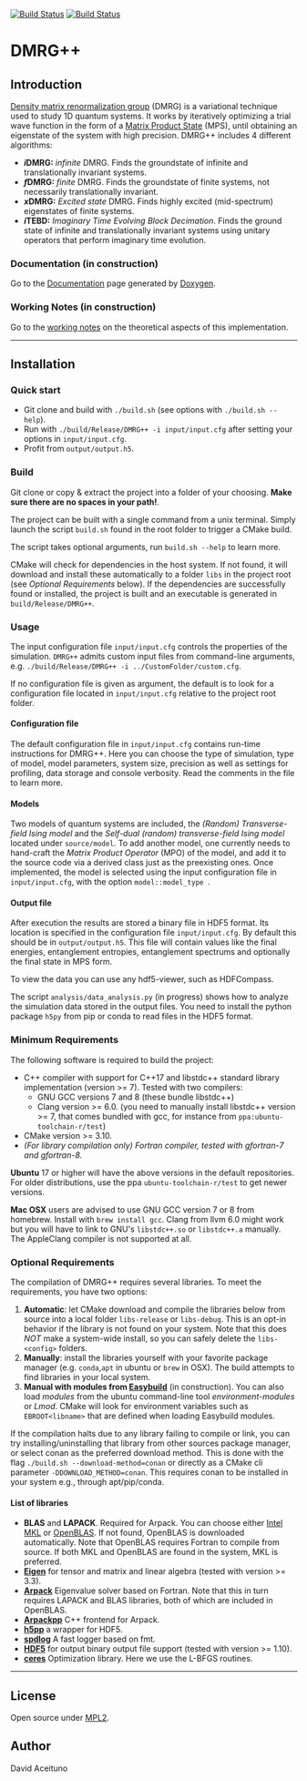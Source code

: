 [![Build Status](https://travis-ci.org/DavidAce/DMRG.svg?branch=master)](https://travis-ci.org/DavidAce/DMRG)
[![Build Status](https://github.com/DavidAce/DMRG/workflows/Actions/badge.svg)](https://github.com/DavidAce/DMRG/actions)


# DMRG++

## Introduction
  [Density matrix renormalization group](https://en.wikipedia.org/wiki/Density_matrix_renormalization_group) (DMRG) is a variational technique used to study 1D quantum systems. It works by iteratively optimizing a trial wave function in the form of a [Matrix Product State](https://en.wikipedia.org/wiki/Matrix_product_states) (MPS), until obtaining an eigenstate of the system with high precision. DMRG++ includes 4 different algorithms:

  - ***i*DMRG:** *infinite* DMRG. Finds the groundstate of infinite and translationally invariant systems.
  - ***f*DMRG:** *finite* DMRG. Finds the groundstate of finite systems, not necessarily translationally invariant.
  - ***x*DMRG:** *Excited state* DMRG. Finds highly excited (mid-spectrum) eigenstates of finite systems.
  - ***i*TEBD:** *Imaginary Time Evolving Block Decimation*. Finds the ground state of infinite and translationally invariant systems using unitary operators that perform imaginary time evolution.


### Documentation (in construction)
 Go to the [Documentation](https://davidace.github.io/DMRG/) page generated by [Doxygen](http://www.stack.nl/~dimitri/doxygen/).

### Working Notes (in construction)
 Go to the [working notes](https://github.com/DavidAce/Notebooks/blob/master/DMRG%2B%2B/DMRG%2B%2B.pdf) on the theoretical aspects of this implementation.



---
## Installation
### Quick start
- Git clone and build with `./build.sh` (see options with `./build.sh --help`).
- Run with `./build/Release/DMRG++ -i input/input.cfg` after setting your options in `input/input.cfg`.
- Profit from `output/output.h5`.

### Build
Git clone or copy & extract the project into a folder of your choosing.
**Make sure there are no spaces in your path!**.

The project can be built with a single command from a unix terminal.
Simply launch the script `build.sh` found in the root folder to trigger a CMake build.

The script takes optional arguments, run `build.sh --help` to learn more.

CMake will check for dependencies in the host system. If not found, it will download and install these automatically to a folder `libs` in the project root (see *Optional Requirements* below).
If the dependencies are successfully found or installed, the project is built and an executable is generated in `build/Release/DMRG++`.

### Usage
The input configuration file `input/input.cfg` controls the properties of the simulation. `DMRG++` admits custom input files from command-line arguments, e.g. `./build/Release/DMRG++ -i ../CustomFolder/custom.cfg`.

If no configuration file is given as argument, the default is to look for a configuration file located in `input/input.cfg` relative to the project root folder.

#### Configuration file
The default configuration file in `input/input.cfg` contains run-time instructions for DMRG++. Here you can choose the type of simulation, type of model, model parameters,
system size, precision as well as settings for profiling, data storage and console verbosity. Read the comments in the file to learn more.

#### Models
Two models of quantum systems are included, the *(Random) Transverse-field Ising model* and the *Self-dual (random) transverse-field Ising model* located under `source/model`. To add another model, one currently
needs to hand-craft the *Matrix Product Operator* (MPO) of the model, and add it to the source code via a derived class just as the preexisting ones. 
Once implemented, the model is selected using the input configuration file in `input/input.cfg`, with the option `model::model_type `.

#### Output file
After execution the results are stored a binary file in HDF5 format. Its location is specified in the configuration file `input/input.cfg`.
By default this should be in `output/output.h5`. This file will contain values like the final energies, entanglement entropies, entanglement spectrums and
optionally the final state in MPS form.

To view the data you can use any hdf5-viewer, such as HDFCompass.

The script `analysis/data_analysis.py` (in progress) shows how to analyze the simulation data stored in the output files. You need to install the python package
`h5py` from pip or conda to read files in the HDF5 format.


### Minimum Requirements
The following software is required to build the project:
 - C++ compiler with support for C++17 and libstdc++ standard library implementation  (version >= 7). Tested with two compilers:
    - GNU GCC versions 7 and 8 (these bundle libstdc++)
    - Clang version >= 6.0. (you need to manually install libstdc++ version >= 7, that comes bundled with gcc, for instance from `ppa:ubuntu-toolchain-r/test`)
 - CMake version >= 3.10. 
 - *(For library compilation only) Fortran compiler, tested with gfortran-7 and gfortran-8.*
 
**Ubuntu** 17 or higher will have the above versions in the default repositories. For older distributions, use the ppa `ubuntu-toolchain-r/test` to get newer versions.

**Mac OSX** users are advised to use GNU GCC version 7 or 8 from homebrew. Install with `brew install gcc`. Clang from llvm 6.0 might work but you will have to link to GNU's `libstdc++.so` or `libstdc++.a` manually. The AppleClang compiler is not supported at all. 


### Optional Requirements
The compilation of DMRG++ requires several libraries. To meet the requirements, you have two options:

  1. **Automatic**: let CMake download and compile the libraries below from source into a local folder `libs-release` or `libs-debug`. This is an opt-in behavior if the library is not found on your system. Note that this does *NOT* make a system-wide install, so you can safely delete the `libs-<config>` folders.
  2. **Manually**: install the libraries yourself with your favorite package manager (e.g. `conda`,`apt` in ubuntu or `brew` in OSX). The build attempts to find libraries in your local system. 
  3. **Manual with modules from [Easybuild](https://easybuild.readthedocs.io/en/latest/)** (in construction). You can also load *modules* from the ubuntu command-line tool *environment-modules* or *Lmod*.  CMake will look for environment variables such as `EBROOT<libname>` that are defined when loading Easybuild modules.
 
 If the compilation halts due to any library failing to compile or link, you can try installing/uninstalling that library from other sources package manager, or select conan as the preferred download method. This is done
 with the flag `./build.sh --download-method=conan` or directly as a CMake cli parameter `-DDOWNLOAD_METHOD=conan`. This requires conan to be installed in your system e.g., through apt/pip/conda.
 
#### List of libraries
 
 - **BLAS** and **LAPACK**. Required for Arpack. You can choose either [Intel MKL](https://software.intel.com/en-us/mkl) or [OpenBLAS](https://github.com/xianyi/OpenBLAS). If not found, OpenBLAS is downloaded automatically. Note that OpenBLAS requires Fortran to compile from source. If both MKL and OpenBLAS are found in the system, MKL is preferred.
 - [**Eigen**](http://eigen.tuxfamily.org) for tensor and matrix and linear algebra (tested with version >= 3.3).
 - [**Arpack**](https://github.com/opencollab/arpack-ng) Eigenvalue solver based on Fortran. Note that this in turn requires LAPACK and BLAS libraries, both of which are included in OpenBLAS.
 - [**Arpackpp**](https://github.com/m-reuter/eigsolver_properties) C++ frontend for Arpack.
 - [**h5pp**](https://github.com/DavidAce/h5pp) a wrapper for HDF5. 
 - [**spdlog**](https://github.com/gabime/spdlog) A fast logger based on fmt.
 - [**HDF5**](https://support.hdfgroup.org/HDF5/) for output binary output file support (tested with version >= 1.10).
 - [**ceres**](http://ceres-solver.org/) Optimization library. Here we use the L-BFGS routines. 

---

 
## License
Open source under [MPL2](https://www.mozilla.org/MPL/2.0/).

## Author
David Aceituno